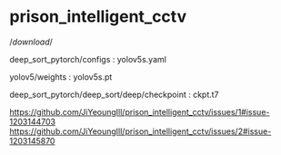 # prison_intelligent_cctv

/*download*/

deep_sort_pytorch/configs : yolov5s.yaml

yolov5/weights : yolov5s.pt

deep_sort_pytorch/deep_sort/deep/checkpoint :  ckpt.t7

https://github.com/JiYeoungIll/prison_intelligent_cctv/issues/1#issue-1203144703
https://github.com/JiYeoungIll/prison_intelligent_cctv/issues/2#issue-1203145870
